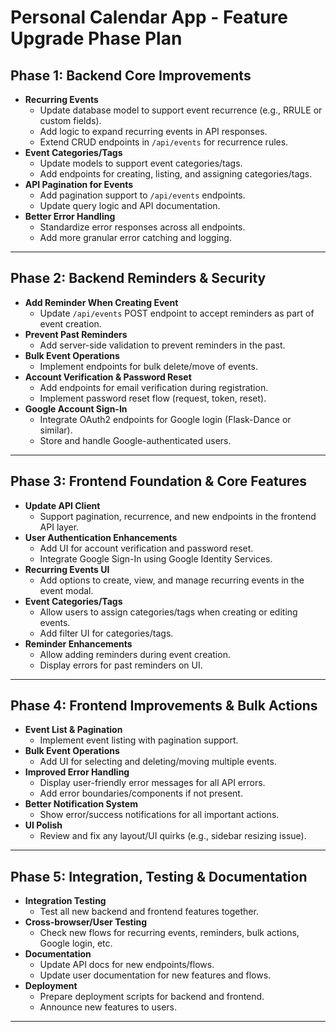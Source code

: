 # Personal Calendar App - Feature Upgrade Phase Plan

## Phase 1: Backend Core Improvements

- **Recurring Events**
  - Update database model to support event recurrence (e.g., RRULE or custom fields).
  - Add logic to expand recurring events in API responses.
  - Extend CRUD endpoints in `/api/events` for recurrence rules.
- **Event Categories/Tags**
  - Update models to support event categories/tags.
  - Add endpoints for creating, listing, and assigning categories/tags.
- **API Pagination for Events**
  - Add pagination support to `/api/events` endpoints.
  - Update query logic and API documentation.
- **Better Error Handling**
  - Standardize error responses across all endpoints.
  - Add more granular error catching and logging.

---

## Phase 2: Backend Reminders & Security

- **Add Reminder When Creating Event**
  - Update `/api/events` POST endpoint to accept reminders as part of event creation.
- **Prevent Past Reminders**
  - Add server-side validation to prevent reminders in the past.
- **Bulk Event Operations**
  - Implement endpoints for bulk delete/move of events.
- **Account Verification & Password Reset**
  - Add endpoints for email verification during registration.
  - Implement password reset flow (request, token, reset).
- **Google Account Sign-In**
  - Integrate OAuth2 endpoints for Google login (Flask-Dance or similar).
  - Store and handle Google-authenticated users.

---

## Phase 3: Frontend Foundation & Core Features

- **Update API Client**
  - Support pagination, recurrence, and new endpoints in the frontend API layer.
- **User Authentication Enhancements**
  - Add UI for account verification and password reset.
  - Integrate Google Sign-In using Google Identity Services.
- **Recurring Events UI**
  - Add options to create, view, and manage recurring events in the event modal.
- **Event Categories/Tags**
  - Allow users to assign categories/tags when creating or editing events.
  - Add filter UI for categories/tags.
- **Reminder Enhancements**
  - Allow adding reminders during event creation.
  - Display errors for past reminders on UI.

---

## Phase 4: Frontend Improvements & Bulk Actions

- **Event List & Pagination**
  - Implement event listing with pagination support.
- **Bulk Event Operations**
  - Add UI for selecting and deleting/moving multiple events.
- **Improved Error Handling**
  - Display user-friendly error messages for all API errors.
  - Add error boundaries/components if not present.
- **Better Notification System**
  - Show error/success notifications for all important actions.
- **UI Polish**
  - Review and fix any layout/UI quirks (e.g., sidebar resizing issue).

---

## Phase 5: Integration, Testing & Documentation

- **Integration Testing**
  - Test all new backend and frontend features together.
- **Cross-browser/User Testing**
  - Check new flows for recurring events, reminders, bulk actions, Google login, etc.
- **Documentation**
  - Update API docs for new endpoints/flows.
  - Update user documentation for new features and flows.
- **Deployment**
  - Prepare deployment scripts for backend and frontend.
  - Announce new features to users.

---
